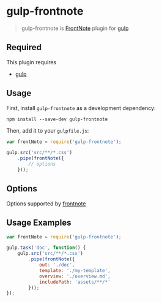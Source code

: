# gulp-frontnote
> gulp-frontnote is [FrontNote](https://github.com/frontainer/frontnote) plugin for [gulp](https://github.com/wearefractal/gulp)

## Required
This plugin requires

* [gulp](https://github.com/wearefractal/gulp)

## Usage

First, install `gulp-frontnote` as a development dependency:

```shell
npm install --save-dev gulp-frontnote
```

Then, add it to your `gulpfile.js`:

```javascript
var frontNote = require('gulp-frontnote');

gulp.src('src/**/*.css')
	.pipe(frontNote({
		// options
	}));
```

## Options

Options supported by [frontnote](https://github.com/frontainer/frontnote)


## Usage Examples

```javascript
var frontNote = require('gulp-frontnote');

gulp.task('doc', function() {
	gulp.src('src/**/*.css')
		.pipe(frontNote({
			out: './doc',
			template: './my-template',
			overview: './overview.md',
			includePath: 'assets/**/*'
		}));
});
```